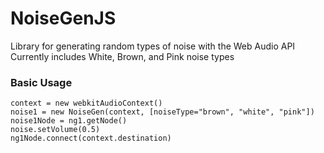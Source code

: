 NoiseGenJS
==========

Library for generating random types of noise with the Web Audio API
Currently includes White, Brown, and Pink noise types

### Basic Usage
    context = new webkitAudioContext()
    noise1 = new NoiseGen(context, [noiseType="brown", "white", "pink"])
    noise1Node = ng1.getNode()
    noise.setVolume(0.5)
    ng1Node.connect(context.destination)
